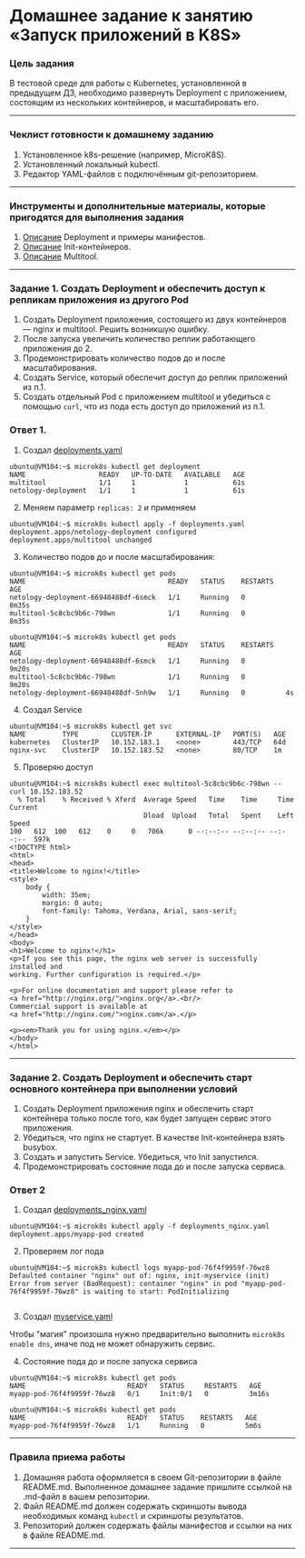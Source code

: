 # Домашнее задание к занятию «Запуск приложений в K8S»

### Цель задания

В тестовой среде для работы с Kubernetes, установленной в предыдущем ДЗ, необходимо развернуть Deployment с приложением, состоящим из нескольких контейнеров, и масштабировать его.

------

### Чеклист готовности к домашнему заданию

1. Установленное k8s-решение (например, MicroK8S).
2. Установленный локальный kubectl.
3. Редактор YAML-файлов с подключённым git-репозиторием.

------

### Инструменты и дополнительные материалы, которые пригодятся для выполнения задания

1. [Описание](https://kubernetes.io/docs/concepts/workloads/controllers/deployment/) Deployment и примеры манифестов.
2. [Описание](https://kubernetes.io/docs/concepts/workloads/pods/init-containers/) Init-контейнеров.
3. [Описание](https://github.com/wbitt/Network-MultiTool) Multitool.

------

### Задание 1. Создать Deployment и обеспечить доступ к репликам приложения из другого Pod

1. Создать Deployment приложения, состоящего из двух контейнеров — nginx и multitool. Решить возникшую ошибку.
2. После запуска увеличить количество реплик работающего приложения до 2.
3. Продемонстрировать количество подов до и после масштабирования.
4. Создать Service, который обеспечит доступ до реплик приложений из п.1.
5. Создать отдельный Pod с приложением multitool и убедиться с помощью `curl`, что из пода есть доступ до приложений из п.1.

### Ответ 1.

1. Создал [deployments.yaml](src/deployments.yaml)

```shell
ubuntu@VM104:~$ microk8s kubectl get deployment
NAME                  READY   UP-TO-DATE   AVAILABLE   AGE
multitool             1/1     1            1           61s
netology-deployment   1/1     1            1           61s
```

2. Меняем параметр `replicas: 2` и применяем 
```shell
ubuntu@VM104:~$ microk8s kubectl apply -f deployments.yaml
deployment.apps/netology-deployment configured
deployment.apps/multitool unchanged
```

3. Количество подов до и после масштабирования:

```shell
ubuntu@VM104:~$ microk8s kubectl get pods
NAME                                   READY   STATUS    RESTARTS   AGE
netology-deployment-66948488df-6smck   1/1     Running   0          8m35s
multitool-5c8cbc9b6c-798wn             1/1     Running   0          8m35s
```
```shell
ubuntu@VM104:~$ microk8s kubectl get pods
NAME                                   READY   STATUS    RESTARTS   AGE
netology-deployment-66948488df-6smck   1/1     Running   0          9m20s
multitool-5c8cbc9b6c-798wn             1/1     Running   0          9m20s
netology-deployment-66948488df-5nh9w   1/1     Running   0          4s

```

4. Создал Service

```shell
ubuntu@VM104:~$ microk8s kubectl get svc
NAME         TYPE        CLUSTER-IP      EXTERNAL-IP   PORT(S)   AGE
kubernetes   ClusterIP   10.152.183.1    <none>        443/TCP   64d
nginx-svc    ClusterIP   10.152.183.52   <none>        80/TCP    1m
```

5. Проверяю доступ
```shell
ubuntu@VM104:~$ microk8s kubectl exec multitool-5c8cbc9b6c-798wn -- curl 10.152.183.52
  % Total    % Received % Xferd  Average Speed   Time    Time     Time  Current
                                 Dload  Upload   Total   Spent    Left  Speed
100   612  100   612    0     0   706k      0 --:--:-- --:--:-- --:--:--  597k
<!DOCTYPE html>
<html>
<head>
<title>Welcome to nginx!</title>
<style>
    body {
        width: 35em;
        margin: 0 auto;
        font-family: Tahoma, Verdana, Arial, sans-serif;
    }
</style>
</head>
<body>
<h1>Welcome to nginx!</h1>
<p>If you see this page, the nginx web server is successfully installed and
working. Further configuration is required.</p>

<p>For online documentation and support please refer to
<a href="http://nginx.org/">nginx.org</a>.<br/>
Commercial support is available at
<a href="http://nginx.com/">nginx.com</a>.</p>

<p><em>Thank you for using nginx.</em></p>
</body>
</html>

```


------

### Задание 2. Создать Deployment и обеспечить старт основного контейнера при выполнении условий

1. Создать Deployment приложения nginx и обеспечить старт контейнера только после того, как будет запущен сервис этого приложения.
2. Убедиться, что nginx не стартует. В качестве Init-контейнера взять busybox.
3. Создать и запустить Service. Убедиться, что Init запустился.
4. Продемонстрировать состояние пода до и после запуска сервиса.


### Ответ 2

1. Создал [deployments_nginx.yaml](src/deployments_nginx.yaml)
```shell
ubuntu@VM104:~$ microk8s kubectl apply -f deployments_nginx.yaml
deployment.apps/myapp-pod created

```
2. Проверяем лог пода
```shell
ubuntu@VM104:~$ microk8s kubectl logs myapp-pod-76f4f9959f-76wz8
Defaulted container "nginx" out of: nginx, init-myservice (init)
Error from server (BadRequest): container "nginx" in pod "myapp-pod-76f4f9959f-76wz8" is waiting to start: PodInitializing


```

3. Создал [myservice.yaml](src/myservice.yaml) 

Чтобы "магия" произошла нужно предварительно выполнить `microk8s enable dns`, иначе под не может обнаружить сервис.

4. Состояние пода до и после запуска сервиса
```shell
ubuntu@VM104:~$ microk8s kubectl get pods
NAME                         READY   STATUS     RESTARTS   AGE
myapp-pod-76f4f9959f-76wz8   0/1     Init:0/1   0          3m16s

```
```shell
ubuntu@VM104:~$ microk8s kubectl get pods
NAME                         READY   STATUS    RESTARTS   AGE
myapp-pod-76f4f9959f-76wz8   1/1     Running   0          5m6s

```

------

### Правила приема работы

1. Домашняя работа оформляется в своем Git-репозитории в файле README.md. Выполненное домашнее задание пришлите ссылкой на .md-файл в вашем репозитории.
2. Файл README.md должен содержать скриншоты вывода необходимых команд `kubectl` и скриншоты результатов.
3. Репозиторий должен содержать файлы манифестов и ссылки на них в файле README.md.

------
